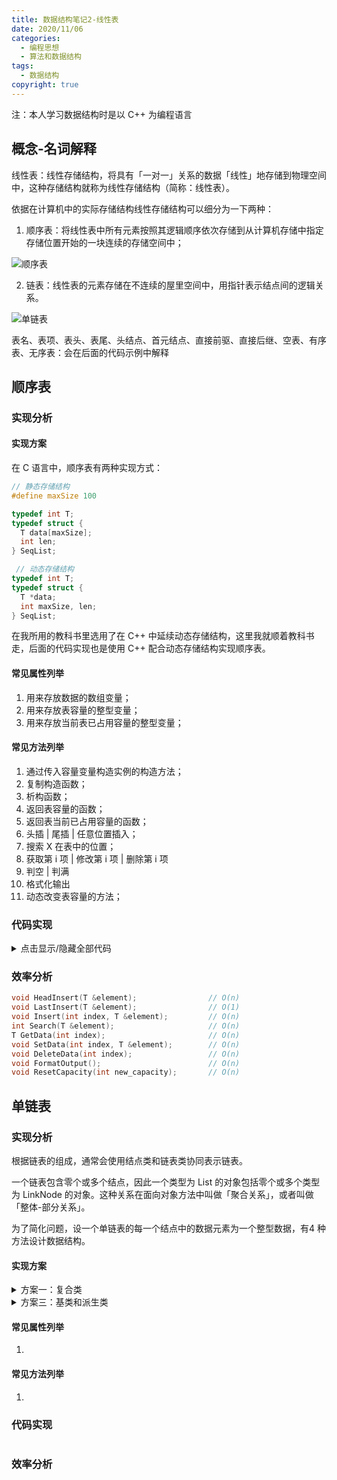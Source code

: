 ```yaml
---
title: 数据结构笔记2-线性表
date: 2020/11/06
categories:
  - 编程思想
  - 算法和数据结构
tags:
  - 数据结构
copyright: true
---
```


注：本人学习数据结构时是以 C++ 为编程语言

## 概念-名词解释

线性表：线性存储结构，将具有「一对一」关系的数据「线性」地存储到物理空间中，这种存储结构就称为线性存储结构（简称：线性表）。

依据在计算机中的实际存储结构线性存储结构可以细分为一下两种：
1. 顺序表：将线性表中所有元素按照其逻辑顺序依次存储到从计算机存储中指定存储位置开始的一块连续的存储空间中；

![顺序表][1]

2. 链表：线性表的元素存储在不连续的屋里空间中，用指针表示结点间的逻辑关系。

![单链表][2]

表名、表项、表头、表尾、头结点、首元结点、直接前驱、直接后继、空表、有序表、无序表：会在后面的代码示例中解释

## 顺序表

### 实现分析

#### 实现方案

在 C 语言中，顺序表有两种实现方式：

```C
// 静态存储结构
#define maxSize 100

typedef int T;
typedef struct {
  T data[maxSize];
  int len;
} SeqList;
```

```C
 // 动态存储结构
typedef int T;
typedef struct {
  T *data;
  int maxSize, len;
} SeqList;
```

在我所用的教科书里选用了在 C++ 中延续动态存储结构，这里我就顺着教科书走，后面的代码实现也是使用 C++ 配合动态存储结构实现顺序表。

#### 常见属性列举

1. 用来存放数据的数组变量；
2. 用来存放表容量的整型变量；
3. 用来存放当前表已占用容量的整型变量；

#### 常见方法列举

1. 通过传入容量变量构造实例的构造方法；
2. 复制构造函数；
3. 析构函数；
4. 返回表容量的函数；
5. 返回表当前已占用容量的函数；
6. 头插 | 尾插 | 任意位置插入；
7. 搜索 X 在表中的位置；
8. 获取第 i 项 | 修改第 i 项 | 删除第 i 项
9. 判空 | 判满
10. 格式化输出
11. 动态改变表容量的方法；

### 代码实现

<details>
  <summary>点击显示/隐藏全部代码</summary>

```c++
//
// Created by ryoma on 2020/11/8.
//

template<class T>
class SeqList {
 public:
  SeqList(int capacity = 10);                 // 构造函数
  SeqList(SeqList<T> &TheSqlList);            // 复制构造函数
  ~SeqList() { delete[] data_; }              // 析构函数
  void HeadInsert(T &element);                // 头插
  void LastInsert(T &element);                // 尾插
  void Insert(int index, T &element);         // 任意位置插入
  int Search(T &element);                     // 搜索 x 在表中的位置
  T GetData(int index);                       // 获取第 i 项的值
  void SetData(int index, T &element);        // 将第 i 项更新为 x
  void DeleteData(int index);                 // 删除第 i 项
  bool IsFull();                              // 判满
  bool IsEmpty();                             // 判空
  void FormatOutput();                        // 格式化输出
  int capacity() const { return capacity_; }  // 获取表容量
  int size() const { return size_; }          // 获取表当前占用容量

 protected:
  T *data_;                                   // 表成员数组指针
  int size_;                                  // 表当前占用容量
  int capacity_;                              // 表容量
  void ResetCapacity(int new_capacity);       // 重置表容量
};

template<class T>
SeqList<T>::SeqList(int capacity) {
  if (capacity > 0) {
    capacity_ = capacity;
    size_ = 0;
    data_ = new T[capacity_];
    if (data_ == NULL) {
      cerr << "memory allocation failed!" << endl;
      exit(1);
    }
  } else {
    cerr << "sequential list capacity set error!" << endl;
    exit(1);
  }
}

template<class T>
SeqList<T>::SeqList(SeqList<T> &TheSqlList) {
  capacity_ = TheSqlList.capacity();
  size_ = TheSqlList.size();
  T value;
  data_ = new T[capacity_];
  if (data_ == NULL) {
    cerr << "memory allocation failed!" << endl;
    exit(1);
  }
  for (int i = 0; i < size_; i++) {
    TheSqlList.GetData(i);
    data_[i] = value;
  }
}

template<class T>
void SeqList<T>::ResetCapacity(int new_capacity) {
  // 判断给出顺序表容量是否合法
  if (new_capacity <= capacity_) {
    cerr << "sequential list capacity set error!" << endl;
    return;
  }
  // 创建扩容后的数组用来存放顺序表元素
  T *new_array = new T[new_capacity];
  if (new_array == NULL) {
    cerr << "memory allocation failed!" << endl;
    return;
  }
  // 将旧顺序表数组的内容同步到新顺序表中
  for (int i = 0; i < size_; ++i) {
    new_array[i] = data_[i];
  }
  // 替换属性
  delete[] data_;
  data_ = new_array;
  capacity_ = new_capacity;
}

template<class T>
void SeqList<T>::HeadInsert(T &element) {
  // 判满 | 如果顺序表满则扩容
  if (size_ == capacity_) {
    ResetCapacity(2 * capacity_);
  }
  // 将顺序表内所有元素向后移动一位
  for (int i = size_; i > 0; --i) {
    data_[i] = data_[i - 1];
  }
  data_[0] = element;
  size_++;
}

template<class T>
void SeqList<T>::LastInsert(T &element) {
  // 判满 | 如果顺序表满则扩容
  if (size_ == capacity_) {
    ResetCapacity(2 * capacity_);
  }
  data_[size_] = element;
  size_++;
}

// 将给出的元素值插入到当前顺序表的第 index 个元素前
template<class T>
void SeqList<T>::Insert(int index, T &element) {
  // 判断 index 是否正确
  if (index > size_ || index < 1) {
    cerr << "index input error!" << endl;
    return;
  }
  // 判满 | 如果顺序表满则扩容
  if (size_ == capacity_) {
    ResetCapacity(2 * capacity_);
  }
  // 将顺序表 index 之后的全部元素向后平移一位
  for (int i = size_; i > index; --i) {
    data_[i] = data_[i - 1];
  }
  data_[index - 1] = element;
  size_++;
}

// 从当前顺序表搜索给出的元素值
// 如果元素值存在，返回元素值第一次出现在当前顺序表的第几个元素
// 如果不存在返回 0
template<class T>
int SeqList<T>::Search(T &element) {
  for (int i = 0; i < size_; ++i) {
    if (data_[i] == element) {
      return i + 1;
    }
  }
  return 0;
}

// 获取当前顺序表的第 index 个元素
template<class T>
T SeqList<T>::GetData(int index) {
  if (index > size_ || index < 1) {
    cerr << "index input error!" << endl;
    exit(1);
  }
  return data_[index - 1];
}

// 将当前顺序表的第 index 个元素修改为给出的元素值
template<class T>
void SeqList<T>::SetData(int index, T &element) {
  if (index > size_ || index < 1) {
    cerr << "index input error!" << endl;
    return;
  }
  data_[index - 1] = element;
}

template<class T>
void SeqList<T>::DeleteData(int index) {
  if (size_ == 0 || index > size_ || index < 1) {
    cerr << "index input error!" << endl;
    return;
  }
  for (int i = index - 1; i < size_; ++i) {
    data_[i] = data_[i + 1];
  }
  size_--;
}

template<class T>
void SeqList<T>::FormatOutput() {
  if (size_ == 0) {
    return;
  }
  for (int i = 0; i < size_; ++i) {
    cout << data_[i] << ' ';
  }
  cout << endl;
}

template<class T>
bool SeqList<T>::IsFull() {
  return size_ == capacity_;
}

template<class T>
bool SeqList<T>::IsEmpty() {
  return size_ == 0;
}
```
</details>


### 效率分析

```c++
void HeadInsert(T &element);                // O(n)
void LastInsert(T &element);                // O(1)
void Insert(int index, T &element);         // O(n)
int Search(T &element);                     // O(n)
T GetData(int index);                       // O(n)
void SetData(int index, T &element);        // O(n)
void DeleteData(int index);                 // O(n)
void FormatOutput();                        // O(n)
void ResetCapacity(int new_capacity);       // O(n)
```

## 单链表

### 实现分析

根据链表的组成，通常会使用结点类和链表类协同表示链表。

一个链表包含零个或多个结点，因此一个类型为 List 的对象包括零个或多个类型为 LinkNode 的对象。这种关系在面向对象方法中叫做「聚合关系」，或者叫做「整体-部分关系」。

为了简化问题，设一个单链表的每一个结点中的数据元素为一个整型数据，有4 种方法设计数据结构。

#### 实现方案
<details>
<summary>方案一：复合类</summary>
```c++
class List;         // List 类的前视声明

class LinkNode {    // 结点类定义
 friend class List; // 声明 List 类为友元类
 private:
   int data;        // 数据元素域
   LinkNode *link;  // 链指针域
}

class List {        // List 类定义
 public:
   // 链表操作
   ...
 private:
   LinkNode *first; // 链表头指针 
}
```
</details>

<details>
<summary>方案二：嵌套类</summary>
```c++
class List {
 public:
   // 链表操作
   ...
 private:
   class LinkNode {
    public:
      int data;
      LinkNode *link;
   };
   LinkNode *first;
};

class LinkNode {}
```
</details>

<details>
<summary>方案三：基类和派生类</summary>
```c++
class List;

class LinkNode {}
```
</details>

<details>
<summary>方案四：用 struct 定义 LinkNode 类</summary>
```c++
class List;

class LinkNode {}
```
</details>

#### 常见属性列举

1. 

#### 常见方法列举

1. 

### 代码实现

```c++

```

### 效率分析

[1]: https://img.blanc.site//wiki/img/20201106214753.png
[2]: https://img.blanc.site//wiki/img/20201106214802.png